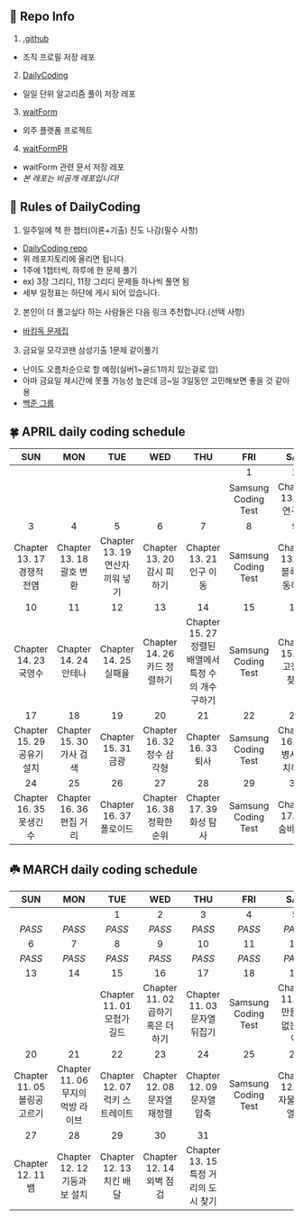 ## 📝 Repo Info
1. [.github](https://github.com/ALGO-LEARN/.github)
  - 조직 프로필 저장 레포
2. [DailyCoding](https://github.com/ALGO-LEARN/DailyCoding)
  - 일일 단위 알고리즘 풀이 저장 레포
3. [waitForm](https://github.com/ALGO-LEARN/waitForm)
  - 외주 플랫폼 프로젝트
4. [waitFormPR](https://github.com/ALGO-LEARN/waitFormPR)
  - waitForm 관련 문서 저장 레포
  - *본 레포는 비공개 레포입니다!*

## 📌 Rules of DailyCoding
1. 일주일에 책 한 챕터(이론+기출) 진도 나감(필수 사항)
  - [DailyCoding repo](https://github.com/ALGO-LEARN/DailyCoding)
  - 위 레포지토리에 올리면 됩니다.
  - 1주에 1챕터씩, 하루에 한 문제 풀기
  - ex) 3장 그리디, 11장 그리디 문제들 하나씩 풀면 됨
  - 세부 일정표는 하단에 게시 되어 있습니다.
2. 본인이 더 풀고싶다 하는 사람들은 다음 링크 추천합니다.(선택 사항)
  - [바킹독 문제집](https://github.com/encrypted-def/basic-algo-lecture/blob/master/workbook.md)
3. 금요일 모각코땐 삼성기출 1문제 같이풀기
  - 난이도 오름차순으로 할 예정(실버1~골드1까지 있는걸로 암)
  - 아마 금요일 제시간에 못풀 가능성 높은데 금~일 3일동안 고민해보면 좋을 것 같아용
  - [백준 그룹](https://www.acmicpc.net/group/14173)

## 🍀 APRIL daily coding schedule
|SUN    |MON    |TUE    |WED    |THU    |FRI    |SAT    |
|:-----:|:-----:|:-----:|:-----:|:-----:|:-----:|:-----:|
|       |       |       |       |       |1      |2      |
||||||Samsung Coding Test|Chapter 13. 16 연구소|
|3      |4      |5      |6      |7      |8      |9      |
|Chapter 13. 17 경쟁적 전염|Chapter 13. 18 괄호 변환|Chapter 13. 19 연산자 끼워 넣기|Chapter 13. 20 감시 피하기|Chapter 13. 21 인구 이동|Samsung Coding Test|Chapter 13. 22 블록 이동하기|
|10     |11     |12     |13     |14     |15     |16     |
|Chapter 14. 23 국영수|Chapter 14. 24 안테나|Chapter 14. 25 실패율|Chapter 14. 26 카드 정렬하기|Chapter 15. 27 정렬된 배열에서 특정 수의 개수 구하기|Samsung Coding Test|Chapter 15. 28 고정점 찾기|
|17     |18     |19     |20     |21     |22     |23     |
|Chapter 15. 29 공유기 설치|Chapter 15. 30 가사 검색|Chapter 15. 31 금광|Chapter 16. 32 정수 삼각형|Chapter 16. 33 퇴사|Samsung Coding Test|Chapter 16. 34 병사 배치하기|
|24     |25     |26     |27     |28     |29     |30     |
|Chapter 16. 35 못생긴 수|Chapter 16. 36 편집 거리|Chapter 16. 37 폴로이드|Chapter 16. 38 정확한 순위|Chapter 17. 39 화성 탐사|Samsung Coding Test|Chapter 17. 40 숨바꼭질|

## ☘️ MARCH daily coding schedule 

|SUN    |MON    |TUE    |WED    |THU    |FRI    |SAT    |
|:-----:|:-----:|:-----:|:-----:|:-----:|:-----:|:-----:|
|       |       |1      |2      |3      |4      |5      |
|*PASS* |*PASS* |*PASS* |*PASS* |*PASS* |*PASS* |*PASS* |
|6      |7      |8      |9      |10     |11     |12     |
|*PASS* |*PASS* |*PASS* |*PASS* |*PASS* |*PASS* |*PASS* |
|13     |14     |15     |16     |17     |18     |19     |
|       |       |Chapter 11. 01 모험가 길드|Chapter 11. 02 곱하기 혹은 더하기|Chapter 11. 03 문자열 뒤집기|Samsung Coding Test|Chapter 11. 04 만들 수 없는 금액|
|20     |21     |22     |23     |24     |25     |26     |
|Chapter 11. 05 볼링공 고르기|Chapter 11. 06 무지의 먹방 라이브|Chapter 12. 07 럭키 스트레이트|Chapter 12. 08 문자열 재정렬|Chapter 12. 09 문자열 압축|Samsung Coding Test|Chapter 12. 10 자물쇠와 열쇠|
|27     |28     |29     |30     |31     |       |       |
|Chapter 12. 11 뱀|Chapter 12. 12 기둥과 보 설치|Chapter 12. 13 치킨 배달|Chapter 12. 14 외벽 점검|Chapter 13. 15 특정 거리의 도시 찾기|||
